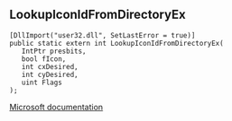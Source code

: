 ## LookupIconIdFromDirectoryEx

```
[DllImport("user32.dll", SetLastError = true)]
public static extern int LookupIconIdFromDirectoryEx(
   IntPtr presbits,
   bool fIcon,
   int cxDesired,
   int cyDesired,
   uint Flags
);
```

[Microsoft documentation](https://docs.microsoft.com/en-us/windows/win32/api/winuser/nf-winuser-lookupiconidfromdirectoryex)
